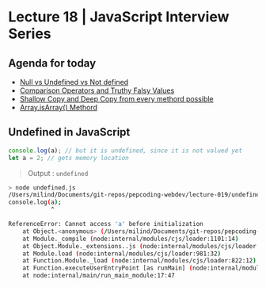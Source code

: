 # Lecture 18 | JavaScript Interview Series

## Agenda for today

- [Null vs Undefined vs Not defined](https://youtu.be/KP85Ys4GLu8)
- [Comparison Operators and Truthy Falsy Values](https://youtu.be/-Mnaj-GaJro)
- [Shallow Copy and Deep Copy from every methord possible](https://youtu.be/nohXAwhw-mY)
- [Array.isArray() Methord](https://youtu.be/hPNOeEH4X9k)

## Undefined in JavaScript

```js
console.log(a); // but it is undefined, since it is not valued yet
let a = 2; // gets memory location
```

> Output : `undefined`

```bash
> node undefined.js
/Users/milind/Documents/git-repos/pepcoding-webdev/lecture-019/undefined.js:1
console.log(a);
            ^

ReferenceError: Cannot access 'a' before initialization
    at Object.<anonymous> (/Users/milind/Documents/git-repos/pepcoding-webdev/lecture-019/undefined.js:1:13)
    at Module._compile (node:internal/modules/cjs/loader:1101:14)
    at Object.Module._extensions..js (node:internal/modules/cjs/loader:1153:10)
    at Module.load (node:internal/modules/cjs/loader:981:32)
    at Function.Module._load (node:internal/modules/cjs/loader:822:12)
    at Function.executeUserEntryPoint [as runMain] (node:internal/modules/run_main:81:12)
    at node:internal/main/run_main_module:17:47
```
